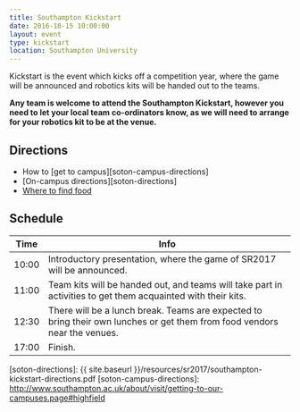 ```yaml
---
title: Southampton Kickstart
date: 2016-10-15 10:00:00
layout: event
type: kickstart
location: Southampton University
---
```


Kickstart is the event which kicks off a competition year, where the game will
be announced and robotics kits will be handed out to the teams.

**Any team is welcome to attend the Southampton Kickstart, however you need to
let your local team co-ordinators know, as we will need to arrange for your
robotics kit to be at the venue.**

## Directions

* How to [get to campus][soton-campus-directions]
* [On-campus directions][soton-directions]
* [Where to find food][soton-food-map]

## Schedule

| Time  | Info |
|-------|------|
| 10:00 | Introductory presentation, where the game of SR2017 will be announced. |
| 11:00 | Team kits will be handed out, and teams will take part in activities to get them acquainted with their kits. |
| 12:30 | There will be a lunch break. Teams are expected to bring their own lunches or get them from food vendors near the venues. |
| 17:00 | Finish. |

[teams-contact]: mailto:teams@studentrobotics.org
[soton-food-map]: https://goo.gl/Np9L1e
[soton-directions]: {{ site.baseurl }}/resources/sr2017/southampton-kickstart-directions.pdf
[soton-campus-directions]: http://www.southampton.ac.uk/about/visit/getting-to-our-campuses.page#highfield
